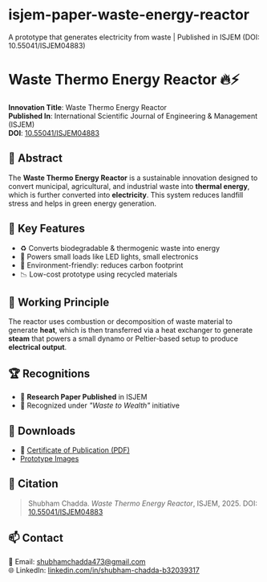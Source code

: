 # isjem-paper-waste-energy-reactor
A prototype that generates electricity from waste | Published in ISJEM (DOI: 10.55041/ISJEM04883)
# Waste Thermo Energy Reactor 🔥⚡

**Innovation Title**: Waste Thermo Energy Reactor  
**Published In**: International Scientific Journal of Engineering & Management (ISJEM)  
**DOI**: [10.55041/ISJEM04883](https://doi.org/10.55041/ISJEM04883)

## 🔬 Abstract

The **Waste Thermo Energy Reactor** is a sustainable innovation designed to convert municipal, agricultural, and industrial waste into **thermal energy**, which is further converted into **electricity**. This system reduces landfill stress and helps in green energy generation.


## 📌 Key Features

- ♻️ Converts biodegradable & thermogenic waste into energy  
- 🔋 Powers small loads like LED lights, small electronics  
- 🌱 Environment-friendly: reduces carbon footprint  
- 📉 Low-cost prototype using recycled materials


## 🧪 Working Principle

The reactor uses combustion or decomposition of waste material to generate **heat**, which is then transferred via a heat exchanger to generate **steam** that powers a small dynamo or Peltier-based setup to produce **electrical output**.


## 🏆 Recognitions

- 📜 **Research Paper Published** in ISJEM  
- 🧠 Recognized under *"Waste to Wealth"* initiative


## 📂 Downloads

- 📄 [Certificate of Publication (PDF)](https://github.com/<your-username>/<your-repo>/blob/main/docs/Certificate_Publication.pdf)
- [Prototype Images](https://github.com/<your-username>/<your-repo>/tree/main/prototype_images)

## 🔗 Citation

> Shubham Chadda. *Waste Thermo Energy Reactor*, ISJEM, 2025. DOI: [10.55041/ISJEM04883](https://doi.org/10.55041/ISJEM04883)


## 📫 Contact

📧 Email: shubhamchadda473@gmail.com  
🌐 LinkedIn: [linkedin.com/in/shubham-chadda-b32039317](https://www.linkedin.com/in/shubham-chadda-b32039317)

